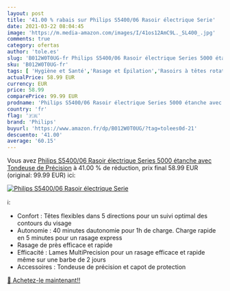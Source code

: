 ```yaml
---
layout: post
title: '41.00 % rabais sur Philips S5400/06 Rasoir électrique Serie'
date: 2021-03-22 08:04:45
image: 'https://m.media-amazon.com/images/I/41os12AmC9L._SL400_.jpg'
comments: true
category: ofertas
author: 'tole.es'
slug: 'B012W0T0UG-fr Philips S5400/06 Rasoir électrique Series 5000 étanche...'
sku: 'B012W0T0UG-fr'
tags: [ 'Hygiène et Santé','Rasage et Épilation','Rasoirs à têtes rotatives homme','Rasoirs électriques et accessoires','Rasoirs électriques homme','philips', ]
actualPrice: 58.99 EUR
currency: EUR
price: 58.99
comparePrice: 99.99 EUR
prodname: 'Philips S5400/06 Rasoir électrique Series 5000 étanche avec Tondeuse de Précision'
country: 'fr'
flag: '🇫🇷'
brand: 'Philips'
buyurl: 'https://www.amazon.fr/dp/B012W0T0UG/?tag=tolees0d-21'
descuento: '41.00'
average: '60.15'
---
```


Vous avez [Philips S5400/06 Rasoir électrique Series 5000 étanche avec Tondeuse de Précision](https://www.amazon.fr/dp/B012W0T0UG/?tag=tolees0d-21)  à  41.00 % de réduction, prix final  58.99 EUR (original: 99.99 EUR) ici:

[![Philips S5400/06 Rasoir électrique Serie](https://m.media-amazon.com/images/I/41os12AmC9L._SL400_.jpg)](https://www.amazon.fr/dp/B012W0T0UG/?tag=tolees0d-21)

ℹ️:

- Confort : Têtes flexibles dans 5 directions pour un suivi optimal des contours du visage
- Autonomie : 40 minutes dautonomie pour 1h de charge. Charge rapide en 5 minutes pour un rasage express
- Rasage de près efficace et rapide
- Efficacité : Lames MultiPrecision pour un rasage efficace et rapide même sur une barbe de 2 jours
- Accessoires : Tondeuse de précision et capot de protection

[🛒 Achetez-le maintenant!!](https://www.amazon.fr/dp/B012W0T0UG/?tag=tolees0d-21)
